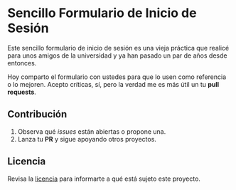 # Sencillo Formulario de Inicio de Sesión

Este sencillo formulario de inicio de sesión es una vieja práctica que realicé para unos amigos de la universidad y ya han pasado un par de años desde entonces.

Hoy comparto el formulario con ustedes para que lo usen como referencia o lo mejoren. Acepto críticas, sí, pero la verdad me es más útil un tu **pull requests**.

## Contribución

1. Observa qué *issues* están abiertas o propone una.
2. Lanza tu **PR** y sigue apoyando otros proyectos.

## Licencia

Revisa la [licencia](./LICENSE) para informarte a qué está sujeto este proyecto.
